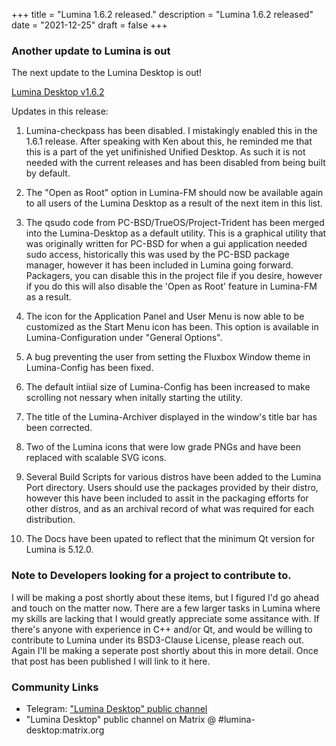 +++
title = "Lumina 1.6.2 released."
description = "Lumina 1.6.2 released"
date = "2021-12-25"
draft = false
+++


### Another update to Lumina is out

The next update to the Lumina Desktop is out!

[Lumina Desktop v1.6.2](https://github.com/lumina-desktop/lumina/releases/tag/v1.6.2)

Updates in this release:

1. Lumina-checkpass has been disabled.  I mistakingly enabled this in the 1.6.1 release.  After speaking with Ken about this, he reminded me that this is a part of the yet unifinished Unified Desktop.  As such it is not needed with the current releases and has been disabled from being built by default.

2. The "Open as Root" option in Lumina-FM should now be available again to all users of the Lumina Desktop as a result of the next item in this list.  

3. The qsudo code from PC-BSD/TrueOS/Project-Trident has been merged into the Lumina-Desktop as a default utility.  This is a graphical utility that was originally written for PC-BSD for when a gui application needed sudo access, historically this was used by the PC-BSD package manager, however it has been included in Lumina going forward.  Packagers, you can disable this in the project file if you desire, however if you do this will also disable the 'Open as Root' feature in Lumina-FM as a result.

4. The icon for the Application Panel and User Menu is now able to be customized as the Start Menu icon has been.  This option is available in Lumina-Configuration under "General Options".

5. A bug preventing the user from setting the Fluxbox Window theme in Lumina-Config has been fixed.

6. The default intiial size of Lumina-Config has been increased to make scrolling not nessary when initally starting the utility. 

7. The title of the Lumina-Archiver displayed in the window's title bar has been corrected.

8. Two of the Lumina icons that were low grade PNGs and have been replaced with scalable SVG icons. 

9. Several Build Scripts for various distros have been added to the Lumina Port directory.  Users should use the packages provided by their distro, however this have been included to assit in the packaging efforts for other distros, and as an archival record of what was required for each distribution. 

10. The Docs have been upated to reflect that the minimum Qt version for Lumina is 5.12.0.


### Note to Developers looking for a project to contribute to.

I will be making a post shortly about these items, but I figured I'd go ahead and touch on the matter now.  There are a few larger tasks in Lumina where my skills are lacking that I would greatly appreciate some assitance with.  If there's anyone with experience in C++ and/or Qt, and would be willing to contribute to Lumina under its BSD3-Clause License, please reach out.  Again I'll be making a seperate post shortly about this in more detail.  Once that post has been published I will link to it here.


### Community Links

 - Telegram: ["Lumina Desktop" public channel](https://t.me/luminadesktop)
 - "Lumina Desktop" public channel on Matrix @ #lumina-desktop:matrix.org

